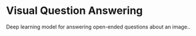 # Visual Question Answering
 Deep learning model for answering open-ended questions about an image..
